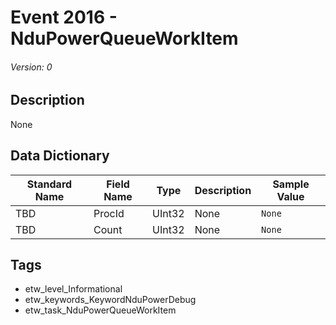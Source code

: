 # Event 2016 - NduPowerQueueWorkItem
###### Version: 0

## Description
None

## Data Dictionary
|Standard Name|Field Name|Type|Description|Sample Value|
|---|---|---|---|---|
|TBD|ProcId|UInt32|None|`None`|
|TBD|Count|UInt32|None|`None`|

## Tags
* etw_level_Informational
* etw_keywords_KeywordNduPowerDebug
* etw_task_NduPowerQueueWorkItem